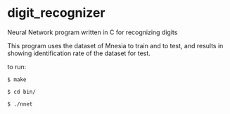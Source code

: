 # digit_recognizer
Neural Network program written in C for recognizing digits

This program uses the dataset of Mnesia to train and to test,
and results in showing identification rate of the dataset for test.

to run:

`$ make`

`$ cd bin/`

`$ ./nnet`
